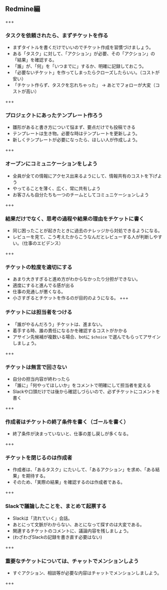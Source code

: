 ## Redmine編

+++

### タスクを依頼されたら、まずチケットを作る

* まずタイトルを書くだけでいいのでチケット作成を習慣づけましょう。
* ある「タスク」に対して、「アクション」が必要、その「アクション」の「結果」を確認する。
* 「誰」が、「何」を「いつまでに」するか、明確に記録しておこう。
* 「必要ないチケット」を作ってしまったらクローズしたらいい。（コストが安い）
* 「チケット作らず、タスクを忘れちゃった」 -> あとでフォローが大変（コストが高い） 

+++ 

### プロジェクトにあったテンプレート作ろう

* 雛形があると書き方について悩まず、要点だけでも投稿できる
* テンプレートは生き物。必要な時はテンプレートを更新しよう。
* 新しくテンプレートが必要になったら、ほしい人が作成しよう。

+++ 

### オープンにコミュニケーションをしよう
* 全員が全ての情報にアクセス出来るようにして、情報共有のコストを下げよう
* やってることを薄く、広く、常に共有しよう
* お客さんも自分たちも一つのチームとしてコミュニケーションしよう

+++ 

### 結果だけでなく、思考の過程や結果の理由をチケットに書く
* 同じ困ったことが起きたときに過去のナレッジから対処できるようになる。
* レビューを見て、こう考えたからこうなんだとレビューする人が判断しやすい。（仕事のエビデンス）

+++ 
### チケットの粒度を適切にする
* あまり大きすぎると進め方がわからなかったり分担ができない。
* 適度にすると進んでる感が出る
* 仕事の見通しが悪くなる。
* 小さすぎるとチケットを作るのが目的のようになる。
+++ 

### チケットには担当者をつける

* 「誰がやるんだろう」チケットは、進まない。
*  着手する時、誰の責任になるかを確認するコストがかかる
* アサイン先候補が複数いる場合、botに `$choice`
  で選んでもらってアサインしましょう。

+++

### チケットは無言で回さない

* 自分の担当内容が終わったら
* 「誰に」「何やってほしいか」をコメントで明確にして担当者を変える
* Slackや口頭だけでは後から確認しづらいので、必ずチケットにコメントを書く

+++

### 作成者はチケットの終了条件を書く（ゴールを書く）
* 終了条件が決まっていないと、仕事の差し戻しが多くなる。

+++ 

### チケットを閉じるのは作成者

* 作成者は、「あるタスク」にたいして、「あるアクション」を求め、「ある結果」を期待する。
* そのため、「実際の結果」を確認するのは作成者である。

+++

### Slackで議論したことを、まとめて起票する

* Slackは「流れていく」会話。
* あとにって文脈がわからない、あとになって探すのは大変である。
* 関連するチケットのコメントに、議論内容を残しましょう。
* (わざわざSlackの記録を書き直す必要はない)

+++ 

### 重要なチケットについては、チャットでメンションしよう

* すぐアクション、相談等が必要な内容はチャットでメンションしましよう。

+++ 

